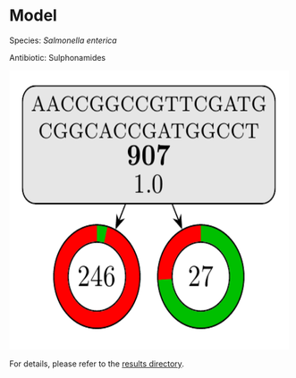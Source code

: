 
# Model

Species: *Salmonella enterica*

Antibiotic: Sulphonamides

<a href="./model.pdf"><img src="./model.png" width=500 height=500 /></a>

For details, please refer to the [results directory](../../../../../results/cart_b/salmonella%20enterica/sulphonamides/repeat_4/).

